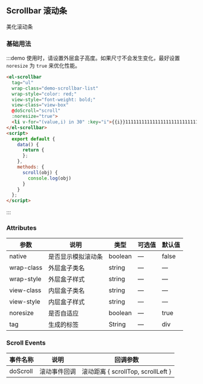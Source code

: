 ## Scrollbar 滚动条

美化滚动条

### 基础用法

:::demo 使用时，请设置外层盒子高度。如果尺寸不会发生变化，最好设置 `noresize` 为 `true` 来优化性能。
```html
<el-scrollbar 
  tag="ul"
  wrap-class="demo-scrollbar-list"
  wrap-style="color: red;"
  view-style="font-weight: bold;" 
  view-class="view-box"
  @doScroll="scroll"
  :noresize="true">
  <li v-for="(value,i) in 30" :key="i">{{i}}111111111111111111111111111111111111111111111111111111111111111111111111111111111111111111111111111111111111111111111111111111111111111111111111111111111111111111111111111111111111111111111111111111111111111111111111111111111111111111111111111111</li>
</el-scrollbar>
<script>
  export default {
    data() {
      return {
      };
    },
    methods: {
      scroll(obj) {
        console.log(obj)
      }
    }
  };
</script>
```
:::


### Attributes

| 参数    | 说明  | 类型 | 可选值  | 默认值  |
| ----    | ---- | ---- | -----   | ----     |
| native  | 是否显示模拟滚动条 | boolean  | —   | false  |
| wrap-class  | 外层盒子类名 | string  | —   | —  |
| wrap-style  | 外层盒子样式 | string  | —   | —  |
| view-class  | 内层盒子类名 | string  | —   | —  |
| view-style  | 内层盒子样式 | string  | —   | —  |
| noresize  | 是否自适应 | boolean  | —   | true  |
| tag  | 生成的标签 | String  | —   | div  |

### Scroll Events

| 事件名称 | 说明                        | 回调参数 |
| -------- | --------------------------- | -------- |
| doScroll     | 滚动事件回调           | 滚动距离 { scrollTop, scrollLeft }    |